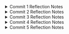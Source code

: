 <details>
  <summary> Commit 1 Reflection Notes </summary>

  Method `handle_connection` memiliki input stream berupa `TcpStream`. Method ini membaca HTTP Request dengan membuat `BufReader` untuk membaca buffer dari stream, lalu menggunakan `.lines()` untuk mereturn iterator baris dari `BufReader`. Selanjutnya, menggunakan `.map` untuk mengubah `Result` menjadi String dan menggunakan `.take_while()` untuk mengambil baris hingga akhir headers HTTP. Method ini juga akan mengumpulkan baris-baris tersebut ke dalam sebuah vektor `http_request`. Dari proses tersebut, akan ada output yang dicetak pada perintah `println!`.
</details>

<details>
  <summary> Commit 2 Reflection Notes </summary>

  Text seperti Content-Length adalah HTTP response yang dikirimkan setelah kita menerima request HTTP, dalam hal ini adalah `hello.html`. Dari kode yang ada, dapat dilihat bahwa response yang ingin diberikan adalah `"{status_line}\r\nContent-Length: {length}\r\n\r\n{contents}"`. Di situ, `status_line` akan berisi status dari requestnya (misal berhasil atau tidak), lalu, `\r` menandakan carriage return, dan `\n` menandakan new line. Lalu, `Content-length` yang diisi dengan `{length}` adalah panjang dari body http responsenya (dalam konteks ini, `hello.html`), sedangkan `{contents}` berisi konten dari response itu sendiri. Hal ini diperlukan untuk memastikan bahwa HTTP responsenya valid

  ![Commit 2 screen capture](assets/images/Commit2.png)
</details>
<details>
  <summary> Commit 3 Reflection Notes </summary>

  Splitting response dilakukan dengan menggunakan conditional (bisa if-else, maupun switch case). Sebelum refaktorisasi, hal ini dilakukan dengan membuat if-else yang masing-masing akan membaca request lalu memilih, response mana yang diberikan. Apa bila `"GET / HTTP/1.1"`, akan diberikan response `hello.html`. Apabila `"HTTP/1.1 404 NOT FOUND"`, akan diberikan response `404.html`. 

  Setelah melihat kode tersebut, kita melihat adanya duplikasi terhadap proses pembacaan request dan pengiriman responsenya. Yang berbeda hanyalah file mana yang dirender. Agar memenuhi prinsip clean code dan menghindari duplikasi, kita hanya akan melakukan if else untuk memilih file yang akan dirender sebagai response. Selebihnya dijadikan satu kode saja. 


  ![Commit 3 screen capture](assets/images/Commit3.png)

  *note: Pada commit ke tiga ini, saya juga melakukan refaktorisasi, tetapi lupa saya commit pada Commit 3. Bukti refaktorisasi tersebut dapat dilihat pada Commit 4.

</details>

<details>
  <summary> Commit 4 Reflection Notes </summary>

  Pada kode tersebut, dapat dilihat bahwa terdapat tiga kemungkinan request yang akan ditangani oleh program. Salah satunya adalah `/sleep`. Pada saat `/sleep` direques, web akan melambat. hal ini dapat dilihat sebagai simulasi dari web ketika harus menangani request yang lambat. Hal tersebut dapat terjadi karena request `/sleep` akan membuat thread yang ada terhenti (sleep) selama 10 detik. Karena program tersebut belum dirancang untuk multi-thread, ketika `/sleep` dipanggil, thread akan berhenti selama 10 detik dan tidak dapat menangani request lainnya.
  
</details>
<details>
  <summary> Commit 5 Reflection Notes </summary>
</details>
